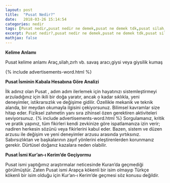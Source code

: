 ```yaml
---
layout: post
title:  "Pusat Nedir?"
date:   2018-03-26 15:14:54
categories: nedir
tags: [Pusat nedir,pusat nedir ne demek,pusat ne demek tdk,pusat silah,pusat kelimesinin kökeni,pusat kılıç,pusat ismi kuranda geçiyormu,pusat kuranı kerimde geçiyormu,pusat dizisi]
excerpt: Pusat nedir?,pusat nedir ne demek,pusat ne demek tdk,pusat silah,pusat kelimesinin kökeni,pusat kılıç,pusat ismi kuranda geçiyormu,pusat kuranı kerimde geçiyormu,pusat dizisi,kuranda pusat
mathjax: false
---
```


**Kelime Anlamı**

Pusat kelime anlamı Araç,silah,zırh vb. savaş aracı,giysi veya giysilik kumaş

{% include advertisements-word.html %}

**Pusat İsminin Kabala Hesabına Göre Analizi**

İlk adınız olan Pusat , adım adım ilerlemek için hayatınızı sistemleştirmeyi arzuladığınız için ikili bir doğa yaratır, ancak o kadar sıklıkla, yeni deneyimler, istikrarsızlık ve değişime gidilir.
Özellikle mekanik ve teknik alanda, bir meydan okumayla ilgisini çekiyorsunuz.
Bilimsel kavramlar size hitap eder.
Fiziksel zahmetin yanı sıra zihinsel özen gerektiren aktiviteleri seviyorsunuz.
{% include advertisements-word.html %}
Sorgulamanız, kritik ve pratik yapınız, tüm fikirleri kendi zevkinize göre ispatlamanıza izin verir; nadiren herkesin sözünü veya fikirlerini kabul eder.
Bazen, sistem ve düzen arzusu ile değişim ve yeni deneyimler arzusu arasında yırtıksınız.
Sabırsızlıktan ve başkalarının zayıf yönlerini eleştirenlerden korunmanız gerekir.
Dürtüsel doğanız kazalara neden olabilir.

**Pusat İsmi Kur’an-ı Kerim’de Geçiyormu**

Pusat ismi yaptığımız araştırmalar neticesinde Kuran’da geçmediği görülmüştür. Zaten Pusat ismi Arapça kökenli bir isim olmayıp Türkçe kökenli bir isim olduğu için Kur’an-ı Kerim’de geçmesi söz konusu değildir.
